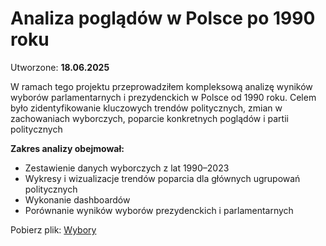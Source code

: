 # Analiza poglądów w Polsce po 1990 roku

Utworzone: **18.06.2025**


W ramach tego projektu przeprowadziłem kompleksową analizę wyników wyborów parlamentarnych i prezydenckich w Polsce od 1990 roku. Celem było zidentyfikowanie kluczowych trendów politycznych, zmian w zachowaniach wyborczych, poparcie konkretnych poglądów i partii politycznych 

**Zakres analizy obejmował:**

* Zestawienie danych wyborczych z lat 1990–2023
* Wykresy i wizualizacje trendów poparcia dla głównych ugrupowań politycznych
* Wykonanie dashboardów
* Porównanie wyników wyborów prezydenckich i parlamentarnych

Pobierz plik:
[Wybory](doc/wybory.xlsx)
